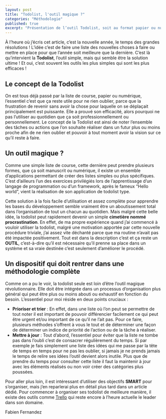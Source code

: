 ```yaml
---
layout: post
title: "Todolist, l'outil magique ?"
categories: "Méthodologie"
published: true
excerpt: "Présentation de l’outil Todolist, soit au format papier ou numérique, cette méthodologie peut permettre de mieux  gérer les tâches à réaliser et prioriser."
---
```

À l’heure où j’écris cet article, c’est la nouvelle année, le temps des grandes résolutions ! L’idée c’est de faire une liste des nouvelles choses à faire ou mettre en place pour que l’année soit meilleure que la dernière. C’est là qu’intervient la **Todolist**, l’outil simple, mais qui semble être la solution ultime ! Et oui, c’est souvent les outils les plus simples qui sont les plus efficaces ! 

## Le concept de la Todolist

On est tous déjà passé par la liste de course, papier ou numérique, l’essentiel c’est que ça reste utile pour ne rien oublier, parce que la frustration de revenir sans avoir la chose pour laquelle on se déplaçait principalement est puissante. 
Elle a prouvé son efficacité, alors pourquoi ne pas l’utiliser au quotidien que ça soit professionnellement ou personnellement. 
Le concept de la Todolist est ainsi de noter l’ensemble des tâches ou actions que l’on souhaite réaliser dans un futur plus ou moins proche afin de ne rien oublier et pouvoir à tout moment avoir la vision sur ce qu’il reste à faire.  

## Un outil magique ?

Comme une simple liste de course, cette dernière peut prendre plusieurs formes, que ça soit manuscrit ou numérique, il existe un ensemble d’applications permettant de créer des listes simples ou plus spécifiques. 
C’est d’ailleurs l’un des exercices privilégiés lors de l’apprentissage d’un langage de programmation ou d’un framework, après le fameux “Hello world”, vient la réalisation de son application de todolist type. 

Cette solution à la fois facile d’utilisation et assez complète pour apprendre les bases du développement semble vraiment être un aboutissement total dans l’organisation de tout un chacun au quotidien.
Mais malgré cette belle idée, la todolist peut rapidement devenir un simple **cimetière nommé procrastination**. 
En effet, de ma propre expérience quand j’ai commencé à vouloir utiliser la todolist, malgré une motivation apportée par cette nouvelle procédure triviale, j’ai assez vite déchanté parce que ma routine n’avait pas été impactée positivement. 
Tout est dans la description c’est et ça reste un **OUTIL**, c’est-à-dire qu’il est nécessaire qu’il prenne sa place dans un système et sa vraie destinée c’est seulement d’améliorer le procédé. 

## Un dispositif qui doit rentrer dans une méthodologie complète

Comme on a pu le voir, la todolist seule est loin d’être l’outil magique révolutionnaire. 
Elle doit être intégrée dans un processus d’organisation plus général qui peut être plus ou moins abouti ou exhaustif en fonction du besoin. L’essentiel pour moi réside en deux points cruciaux : 
* **Prioriser et trier** : En effet, dans une liste où l’on peut se permettre de tout noter il est important de pouvoir différencier facilement ce qui peut être urgent et/ou important de ce qu’il ne l’ait pas. Pour ce faire, plusieurs méthodes s’offrent à vous le tout et de déterminer une façon de déterminer un indice de priorité de l’action ou de la tâche à réaliser. 
* **Mettre à jour** : Tout d’abord, l’essentiel pour éviter que la liste ne tombe pas dans l’oubli c’est de consacrer régulièrement  du temps. Si par exemple je fais simplement une liste des idées qui me passe par la tête de temps en temps pour ne pas les oublier, si jamais je ne prends jamais le temps de relire ses idées l’outil devient alors inutile.
Plus que de prendre du temps pour consulter cette liste il faut la maintenir à jour avec les éléments réalisés ou non voir créer des catégories plus poussées. 

Pour aller plus loin, il est intéressant d’utiliser des objectifs **SMART** pour s’organiser, mais j’en reparlerai plus en détail plus tard dans un article dédié. 
Pour commencer à organiser ses todolist de meilleure manière, il existe des outils comme [Trello](https://trello.com) qui reste encore à l’heure actuelle le leader dans son domaine. 


<p class="signature text-right">Fabien Fernandez</p>
